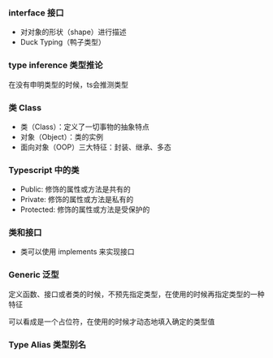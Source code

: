 <!--
 * @Author: Nahco.Huang
 * @Date: 2020-10-13 22:56:52
 * @LastEditTime: 2020-10-18 22:49:37
 * @LastEditors: Nahco.Huang
 * @Description: 
-->
### interface 接口
- 对对象的形状（shape）进行描述
- Duck Typing（鸭子类型）
  
### type inference 类型推论
在没有申明类型的时候，ts会推测类型

### 类 Class
- 类（Class）：定义了一切事物的抽象特点
- 对象（Object）：类的实例
- 面向对象（OOP）三大特征：封装、继承、多态

### Typescript 中的类
- Public: 修饰的属性或方法是共有的
- Private: 修饰的属性或方法是私有的
- Protected: 修饰的属性或方法是受保护的

### 类和接口
- 类可以使用 implements 来实现接口

### Generic 泛型
定义函数、接口或者类的时候，不预先指定类型，在使用的时候再指定类型的一种特征

可以看成是一个占位符，在使用的时候才动态地填入确定的类型值

### Type Alias 类型别名
